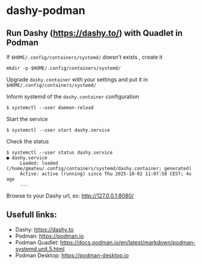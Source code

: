 # dashy-podman
## Run Dashy (https://dashy.to/) with Quadlet in Podman

If `$HOME/.config/containers/systemd/` doesn't exists , create it
```
mkdir -p $HOME/.config/containers/systemd/
```

Upgrade `dashy.container` with your settings and put it in `$HOME/.config/containers/systemd/`

Inform systemd of the `dashy.container` configuration
```
$ systemctl --user daemon-reload
```

Start the service
```
$ systemctl --user start dashy.service
```

Check the status
```
$ systemctl --user status dashy.service
● dashy.service
     Loaded: loaded (/home/gmateu/.config/containers/systemd/dashy.container; generated)
     Active: active (running) since Thu 2025-10-02 11:07:58 CEST; 4s ago
     ...
```

Browse to your Dashy url, ex: http://127.0.0.1:8080/

## Usefull links:
- Dashy: https://dashy.to
- Podman: https://podman.io
- Podman Quadlet: https://docs.podman.io/en/latest/markdown/podman-systemd.unit.5.html
- Podman Desktop: https://podman-desktop.io
